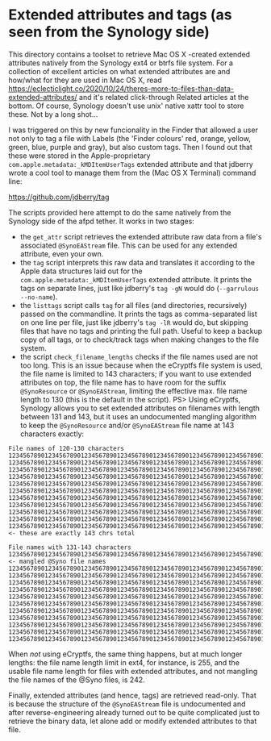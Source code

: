 # Extended attributes and tags (as seen from the Synology side)

This directory contains a toolset to retrieve Mac OS X -created extended attributes natively from the Synology ext4 or btrfs file system. For a collection
of excellent articles on what extended attributes are and how/what for they are used in Mac OS X, read
https://eclecticlight.co/2020/10/24/theres-more-to-files-than-data-extended-attributes/ and it's related click-through Related articles at the bottom.
Of course, Synology doesn't use unix' native xattr tool to store these. Not by a long shot...

I was triggered on this by new funcionality in the Finder that allowed a user not only to tag a file with Labels (the 'Finder colours' red, orange, yellow, green, blue, purple and gray), but also custom tags. Then I found out that these were stored in the Apple-proprietary `com.apple.metadata:_kMDItemUserTags` extended attribute and that jdberry wrote a cool tool to manage them from the (Mac OS X Terminal) command line:

https://github.com/jdberry/tag

The scripts provided here attempt to do the same natively from the Synology side of the afpd tether. It works in two stages:
- the `get_attr` script retrieves the extended attribute raw data from a file's associated `@SynoEAStream` file. This can be used for any extended attribute, even your own.
- the `tag` script interprets this raw data and translates it according to the Apple data structures laid out for the `com.apple.metadata:_kMDItemUserTags` extended attribute. It prints the tags on separate lines, just like jdberry's `tag -gN` would do (`--garrulous --no-name`).
- the `listtags` script calls `tag` for all files (and directories, recursively) passed on the commandline. It prints the tags as comma-separated list on one line per file, just like jdberry's `tag -lR` would do, but skipping files that have no tags and printing the full path. Useful to keep a backup copy of all tags, or to check/track tags when making changes to the file system.
- the script `check_filename_lengths` checks if the file names used are not too long. This is an issue because when the eCryptfs file system is used, the file name is limited to 143 characters; if you want to use extended attributes on top, the file name has to have room for the suffix `@SynoResource` or `@SynoEAStream`, limiting the effective max. file name length to 130 (this is the default in the script).
PS> Using eCryptfs, Synology allows you to set extended attributes on filenames with length between 131 and 143, but it uses an undocumented mangling algorithm to keep the `@SynoResource` and/or `@SynoEAStream` file name at 143 characters exactly:

```
File names of 120-130 characters
123456789012345678901234567890123456789012345678901234567890123456789012345678901234567890123456789012345678901234567890@SynoEAStream
1234567890123456789012345678901234567890123456789012345678901234567890123456789012345678901234567890123456789012345678901@SynoEAStream
12345678901234567890123456789012345678901234567890123456789012345678901234567890123456789012345678901234567890123456789012@SynoEAStream
123456789012345678901234567890123456789012345678901234567890123456789012345678901234567890123456789012345678901234567890123@SynoEAStream
1234567890123456789012345678901234567890123456789012345678901234567890123456789012345678901234567890123456789012345678901234@SynoEAStream
12345678901234567890123456789012345678901234567890123456789012345678901234567890123456789012345678901234567890123456789012345@SynoEAStream
123456789012345678901234567890123456789012345678901234567890123456789012345678901234567890123456789012345678901234567890123456@SynoEAStream
1234567890123456789012345678901234567890123456789012345678901234567890123456789012345678901234567890123456789012345678901234567@SynoEAStream
12345678901234567890123456789012345678901234567890123456789012345678901234567890123456789012345678901234567890123456789012345678@SynoEAStream
123456789012345678901234567890123456789012345678901234567890123456789012345678901234567890123456789012345678901234567890123456789@SynoEAStream
1234567890123456789012345678901234567890123456789012345678901234567890123456789012345678901234567890123456789012345678901234567890@SynoEAStream    <- these are exactly 143 chrs total

File names with 131-143 characters
123456789012345678901234567890123456789012345678901234567890123456789012345678901234567890123456789012345678901234567890123456789_@SynoEAStream    <- mangled @Syno file names
123456789012345678901234567890123456789012345678901234567890123456789012345678901234567890123456789012345678901234567890123456789r@SynoEAStream
123456789012345678901234567890123456789012345678901234567890123456789012345678901234567890123456789012345678901234567890123456789i@SynoEAStream
123456789012345678901234567890123456789012345678901234567890123456789012345678901234567890123456789012345678901234567890123456789a@SynoEAStream
123456789012345678901234567890123456789012345678901234567890123456789012345678901234567890123456789012345678901234567890123456789(@SynoEAStream
123456789012345678901234567890123456789012345678901234567890123456789012345678901234567890123456789012345678901234567890123456789$@SynoEAStream
123456789012345678901234567890123456789012345678901234567890123456789012345678901234567890123456789012345678901234567890123456789.@SynoEAStream
123456789012345678901234567890123456789012345678901234567890123456789012345678901234567890123456789012345678901234567890123456789}@SynoEAStream
123456789012345678901234567890123456789012345678901234567890123456789012345678901234567890123456789012345678901234567890123456789x@SynoEAStream
123456789012345678901234567890123456789012345678901234567890123456789012345678901234567890123456789012345678901234567890123456789m@SynoEAStream
123456789012345678901234567890123456789012345678901234567890123456789012345678901234567890123456789012345678901234567890123456789c@SynoEAStream
1234567890123456789012345678901234567890123456789012345678901234567890123456789012345678901234567890123456789012345678901234567894@SynoEAStream
```
When _not_ using eCryptfs, the same thing happens, but at much longer lengths: the file name length limit in ext4, for instance, is 255, and the usable file name length for files with extended attributes, and not mangling the file names of the @Syno files, is 242.

Finally, extended attributes (and hence, tags) are retrieved read-only. That is because the structure of the `@SynoEAStream` file is undocumented and after reverse-engineering already turned out to be quite complicated just to retrieve the binary data, let alone add or modify extended attributes to that file.
